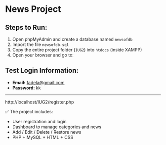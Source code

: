 #  News Project

##  Steps to Run:
1. Open phpMyAdmin and create a database named `newsofdb`
2. Import the file `newsofdb.sql`
3. Copy the entire project folder (`IUG2`) into `htdocs` (inside XAMPP)
4. Open your browser and go to:

##  Test Login Information:
- **Email:** fadela@gmail.com  
- **Password:** kk

---
http://localhost/IUG2/register.php

✅ The project includes:
- User registration and login  
- Dashboard to manage categories and news  
- Add / Edit / Delete / Restore news  
- PHP + MySQL + HTML + CSS
